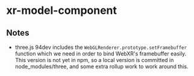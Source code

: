 # xr-model-component

## Notes

* three.js 94dev includes the `WebGLRenderer.prototype.setFramebuffer` function which we need in order to bind WebXR's framebuffer easily. This version is not yet in npm, so a local version is committed in node_modules/three, and some extra rollup work to work around this.
